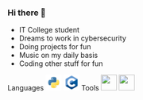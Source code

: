 ### Hi there 👋

+ IT College student
+ Dreams to work in cybersecurity
+ Doing projects for fun
+ Music on my daily basis
+ Coding other stuff for fun

Languages
<img height="32" width="32" src="https://raw.githubusercontent.com/github/explore/80688e429a7d4ef2fca1e82350fe8e3517d3494d/topics/python/python.png" 
     />
<img height="32" width="32" src="https://raw.githubusercontent.com/github/explore/f3e22f0dca2be955676bc70d6214b95b13354ee8/topics/c/c.png" 
     />
Tools
<img height="32" width="32" src="https://cdn.jsdelivr.net/npm/simple-icons@v6/icons/c.svg" 
     />
<img height="32" width="32" src="https://cdn.jsdelivr.net/npm/simple-icons@v6/icons/visualstudiocode.svg" 
     />
